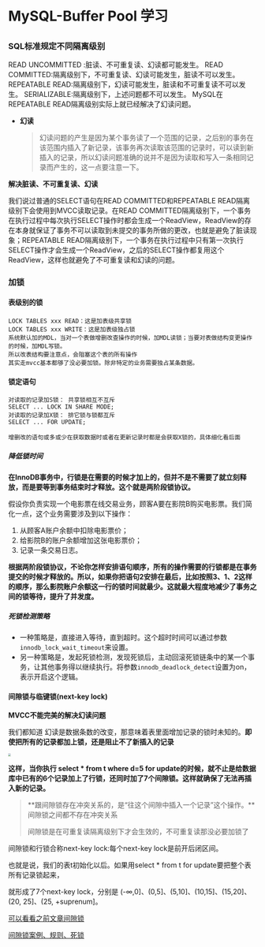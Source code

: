 # MySQL-Buffer Pool 学习


## 

### SQL标准规定不同隔离级别

READ UNCOMMITTED :脏读、不可重复读、幻读都可能发生。
READ COMMITTED:隔离级别下，不可重复读、幻读可能发生，脏读不可以发生。
REPEATABLE READ:隔离级别下，幻读可能发生，脏读和不可重复读不可以发生。
SERIALIZABLE:隔离级别下，上述问题都不可以发生。
MySQL在REPEATABLE READ隔离级别实际上就已经解决了幻读问题。

- **幻读**

  > 幻读问题的产生是因为某个事务读了一个范围的记录，之后别的事务在该范围内插入了新记录，该事务再次读取该范围的记录时，可以读到新插入的记录，所以幻读问题准确的说并不是因为读取和写入一条相同记录而产生的，这一点要注意一下。

**解决脏读、不可重复读、幻读**

我们说过普通的SELECT语句在READ COMMITTED和REPEATABLE READ隔离级别下会使用到MVCC读取记录。在READ COMMITTED隔离级别下，一个事务在执行过程中每次执行SELECT操作时都会生成一个ReadView，ReadView的存在本身就保证了事务不可以读取到未提交的事务所做的更改，也就是避免了脏读现象；REPEATABLE READ隔离级别下，一个事务在执行过程中只有第一次执行SELECT操作才会生成一个ReadView，之后的SELECT操作都复用这个ReadView，这样也就避免了不可重复读和幻读的问题。



### 加锁

#### 表级别的锁

```
LOCK TABLES xxx READ：这是加表级共享锁 
LOCK TABLES xxx WRITE：这是加表级独占锁
系统默认加的MDL，当对一个表做增删改查操作的时候，加MDL读锁；当要对表做结构变更操作的时候，加MDL写锁。
所以改表结构要注意点，会阻塞这个表的所有操作
其实走mvcc基本都够了没必要加锁。除非特定的业务需要独占某条数据。
```

#### 锁定语句

```
对读取的记录加S锁： 共享锁相互不互斥
SELECT ... LOCK IN SHARE MODE;
对读取的记录加X锁： 排它锁与锁都互斥
SELECT ... FOR UPDATE;

增删改的语句或多或少在获取数据时或者在更新记录时都是会获取X锁的，具体细化看后面
```

##### 降低锁时间

**在InnoDB事务中，行锁是在需要的时候才加上的，但并不是不需要了就立刻释放，而是要等到事务结束时才释放。这个就是两阶段锁协议。**

假设你负责实现一个电影票在线交易业务，顾客A要在影院B购买电影票。我们简化一点，这个业务需要涉及到以下操作：

1. 从顾客A账户余额中扣除电影票价；
2. 给影院B的账户余额增加这张电影票价；
3. 记录一条交易日志。

**根据两阶段锁协议，不论你怎样安排语句顺序，所有的操作需要的行锁都是在事务提交的时候才释放的。所以，如果你把语句2安排在最后，比如按照3、1、2这样的顺序，那么影院账户余额这一行的锁时间就最少。这就最大程度地减少了事务之间的锁等待，提升了并发度。**



##### 死锁检测策略

- 一种策略是，直接进入等待，直到超时。这个超时时间可以通过参数`innodb_lock_wait_timeout`来设置。
- 另一种策略是，发起死锁检测，发现死锁后，主动回滚死锁链条中的某一个事务，让其他事务得以继续执行。将参数`innodb_deadlock_detect`设置为on，表示开启这个逻辑。



#### 间隙锁与临键锁(**next-key lock**)

**MVCC不能完美的解决幻读问题**

我们都知道 幻读是数据条数的改变，那意味着表里面增加记录的锁时未知的。**即使把所有的记录都加上锁，还是阻止不了新插入的记录**

<img src="https://yakax-version2.oss-cn-chengdu.aliyuncs.com/blog/mysql/trx/nextlock.png!print" style="zoom: 33%;" />

**这样，当你执行 select * from t where d=5 for update的时候，就不止是给数据库中已有的6个记录加上了行锁，还同时加了7个间隙锁。这样就确保了无法再插入新的记录。**

> **跟间隙锁存在冲突关系的，是“往这个间隙中插入一个记录”这个操作。**间隙锁之间都不存在冲突关系
>
> 间隙锁是在可重复读隔离级别下才会生效的，不可重复读那没必要加锁了

间隙锁和行锁合称next-key lock:每个next-key lock是前开后闭区间。

也就是说，我们的表t初始化以后。如果用select * from t for update要把整个表所有记录锁起来，

就形成了7个next-key lock，分别是 (-∞,0]、(0,5]、(5,10]、(10,15]、(15,20]、(20, 25]、(25, +suprenum]。

[可以看看之前文章间隙锁](https://yakax.gitee.io/mysql%E6%80%A7%E8%83%BD%E8%B0%83%E4%BC%984innodb%E5%AD%98%E5%82%A8%E5%BC%95%E6%93%8E%E7%9A%84%E4%BA%8B%E5%8A%A1/#next-key-locks%E4%B8%B4%E9%94%AE%E9%94%81innodb)

[间隙锁案例、规则、死锁]()




